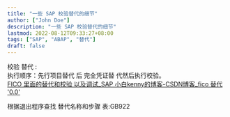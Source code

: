 ```yaml
---
title: "一些 SAP 校验替代的细节"
author: ["John Doe"]
description: "一些 SAP 校验替代的细节"
lastmod: 2022-08-12T09:33:27+08:00
tags: ["SAP", "ABAP", "替代"]
draft: false
---
```


校验 替代 : <br/>
执行顺序：先行项目替代 后 完全凭证替 代然后执行校验。 <br/>
[FICO 里面的替代和校验 以及调试_SAP 小白kenny的博客-CSDN博客_fico 替代 '0.0'](https://blog.csdn.net/weixin_42646630/article/details/115326078) <br/>

根据退出程序查找 替代名称和步骤 表:GB922 <br/>
